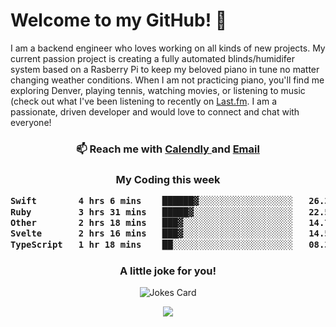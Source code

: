 <h1> Welcome to my GitHub! 👋 </h1>


  I am a backend engineer who loves working on all kinds of new projects. My current passion project is creating a fully automated blinds/humidifer system based on a Rasberry Pi to keep my beloved piano in tune no matter changing weather conditions. When I am not practicing piano, you'll find me exploring Denver, playing tennis, watching movies, or listening to music (check out what I've been listening to recently on [Last.fm](https://www.last.fm/user/mballa000). I am a passionate, driven developer and would love to connect and chat with everyone!

<h3 align = "center"> 📫 Reach me with <a href = "https://calendly.com/msbrandt00/30min"> Calendly </a> and <a href="mailto:msbrandt00@gmail.com">Email</a> 
 </h3>


 
<div align = "center"
[![Anurag's GitHub stats](https://github-readme-stats.vercel.app/api?username=mbrandt00)](https://github.com/anuraghazra/github-readme-stats)
          </div>
<h3 align="center">
  My Coding this week
<!--START_SECTION:waka-->

```txt
Swift        4 hrs 6 mins    ██████▓░░░░░░░░░░░░░░░░░░   26.33 %
Ruby         3 hrs 31 mins   █████▓░░░░░░░░░░░░░░░░░░░   22.54 %
Other        2 hrs 18 mins   ███▓░░░░░░░░░░░░░░░░░░░░░   14.72 %
Svelte       2 hrs 16 mins   ███▓░░░░░░░░░░░░░░░░░░░░░   14.58 %
TypeScript   1 hr 18 mins    ██░░░░░░░░░░░░░░░░░░░░░░░   08.35 %
```

<!--END_SECTION:waka-->

### A little joke for you!

![Jokes Card](https://readme-jokes.vercel.app/api?hideBorder)

<a href="https://www.linkedin.com/in/mbrandt00/"><img src="https://img.shields.io/badge/linkedin-%230077B5.svg?&style=for-the-badge&logo=linkedin&logoColor=white" /></a>
